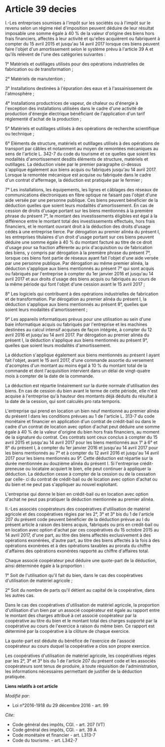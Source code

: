 # Article 39 decies

I.-Les entreprises soumises à l'impôt sur les sociétés ou à l'impôt sur le revenu selon un régime réel d'imposition peuvent
déduire de leur résultat imposable une somme égale à 40 % de la valeur d'origine des biens hors frais financiers, affectés à
leur activité et qu'elles acquièrent ou fabriquent à compter du 15 avril 2015 et jusqu'au 14 avril 2017 lorsque ces biens
peuvent faire l'objet d'un amortissement selon le système prévu à l'article 39 A et qu'ils relèvent de l'une des catégories
suivantes : 

1° Matériels et outillages utilisés pour des opérations industrielles de fabrication ou de transformation ; 

2° Matériels de manutention ; 

3° Installations destinées à l'épuration des eaux et à l'assainissement de l'atmosphère ; 

4° Installations productrices de vapeur, de chaleur ou d'énergie à l'exception des installations utilisées dans le cadre
d'une activité de production d'énergie électrique bénéficiant de l'application d'un tarif réglementé d'achat de la
production ; 

5° Matériels et outillages utilisés à des opérations de recherche scientifique ou technique ; 

6° Eléments de structure, matériels et outillages utilisés à des opérations de transport par câbles et notamment au moyen de
remontées mécaniques au sens de l'article L. 342-7 du code du tourisme et ce quelles que soient les modalités d'amortissement
desdits éléments de structure, matériels et outillages. La déduction visée par le premier paragraphe ci-dessus s'applique
également aux biens acquis ou fabriqués jusqu'au 14 avril 2017. Lorsque la remontée mécanique est acquise ou fabriquée dans
le cadre d'un contrat d'affermage, la déduction est pratiquée par le fermier ; 

7° Les installations, les équipements, les lignes et câblages des réseaux de communications électroniques en fibre optique ne
faisant pas l'objet d'une aide versée par une personne publique. Ces biens peuvent bénéficier de la déduction quelles que
soient leurs modalités d'amortissement. En cas de cession de droits d'usage portant sur les biens mentionnés à la première
phrase du présent 7°, le montant des investissements éligibles est égal à la différence entre le montant total des
investissements effectués, hors frais financiers, et le montant ouvrant droit à la déduction des droits d'usage cédés à une
entreprise tierce. Par dérogation au premier alinéa du présent I, les entreprises titulaires d'un droit d'usage portant sur
ces biens peuvent déduire une somme égale à 40 % du montant facturé au titre de ce droit d'usage pour sa fraction afférente
au prix d'acquisition ou de fabrication des biens, y compris par dérogation à la première phrase du présent 7°, lorsque ces
biens font partie de réseaux ayant fait l'objet d'une aide versée par une personne publique. Par dérogation au même premier
alinéa, la déduction s'applique aux biens mentionnés au présent 7° qui sont acquis ou fabriqués par l'entreprise à compter du
1er janvier 2016 et jusqu'au 14 avril 2017 et aux droits d'usage des biens acquis ou fabriqués au cours de la même période
qui font l'objet d'une cession avant le 15 avril 2017 ; 

8° Les logiciels qui contribuent à des opérations industrielles de fabrication et de transformation. Par dérogation au
premier alinéa du présent I, la déduction s'applique aux biens mentionnés au présent 8°, quelles que soient leurs modalités
d'amortissement ; 

9° Les appareils informatiques prévus pour une utilisation au sein d'une baie informatique acquis ou fabriqués par
l'entreprise et les machines destinées au calcul intensif acquises de façon intégrée, à compter du 12 avril 2016 et jusqu'au
14 avril 2017. Par dérogation au premier alinéa du présent I, la déduction s'applique aux biens mentionnés au présent 9°,
quelles que soient leurs modalités d'amortissement. 

La déduction s'applique également aux biens mentionnés au présent I ayant fait l'objet, avant le 15 avril 2017, d'une
commande assortie du versement d'acomptes d'un montant au moins égal à 10 % du montant total de la commande et dont
l'acquisition intervient dans un délai de vingt-quatre mois à compter de la date de la commande. 

La déduction est répartie linéairement sur la durée normale d'utilisation des biens. En cas de cession du bien avant le terme
de cette période, elle n'est acquise à l'entreprise qu'à hauteur des montants déjà déduits du résultat à la date de la
cession, qui sont calculés pro rata temporis. 

L'entreprise qui prend en location un bien neuf mentionné au premier alinéa du présent I dans les conditions prévues au 1 de
l'article L. 313-7 du code monétaire et financier en application d'un contrat de crédit-bail ou dans le cadre d'un contrat de
location avec option d'achat peut déduire une somme égale à 40 % de la valeur d'origine du bien hors frais financiers, au
moment de la signature du contrat. Ces contrats sont ceux conclus à compter du 15 avril 2015 et jusqu'au 14 avril 2017 pour
les biens mentionnés aux 1° à 6° et 8° du présent I, à compter du 1er janvier 2016 et jusqu'au 14 avril 2017 pour les biens
mentionnés au 7° et à compter du 12 avril 2016 et jusqu'au 14 avril 2017 pour les biens mentionnés au 9°. Cette déduction est
répartie sur la durée mentionnée au douzième alinéa du présent I. Si l'entreprise crédit-preneuse ou locataire acquiert le
bien, elle peut continuer à appliquer la déduction. La déduction cesse à compter de la cession ou de la cessation par celle-
ci du contrat de crédit-bail ou de location avec option d'achat ou du bien et ne peut pas s'appliquer au nouvel exploitant. 

L'entreprise qui donne le bien en crédit-bail ou en location avec option d'achat ne peut pas pratiquer la déduction
mentionnée au premier alinéa. 

II.-Les associés coopérateurs des coopératives d'utilisation de matériel agricole et des coopératives régies par les 2°, 3°
et 3° bis du 1 de l'article 207 du présent code peuvent bénéficier de la déduction prévue au I du présent article à raison
des biens acquis, fabriqués ou pris en crédit-bail ou en location avec option d'achat par ces coopératives du 15 octobre 2015
au 14 avril 2017, d'une part, au titre des biens affectés exclusivement à des opérations exonérées, d'autre part, au titre
des biens affectés à la fois à des opérations exonérées et à des opérations taxables au prorata du chiffre d'affaires des
opérations exonérées rapporté au chiffre d'affaires total. 

Chaque associé coopérateur peut déduire une quote-part de la déduction, ainsi déterminée égale à la proportion : 

1° Soit de l'utilisation qu'il fait du bien, dans le cas des coopératives d'utilisation de matériel agricole ; 

2° Soit du nombre de parts qu'il détient au capital de la coopérative, dans les autres cas. 

Dans le cas des coopératives d'utilisation de matériel agricole, la proportion d'utilisation d'un bien par un associé
coopérateur est égale au rapport entre le montant des charges attribué à cet associé coopérateur par la coopérative au titre
du bien et le montant total des charges supporté par la coopérative au cours de l'exercice à raison du même bien. Ce rapport
est déterminé par la coopérative à la clôture de chaque exercice. 

La quote-part est déduite du bénéfice de l'exercice de l'associé coopérateur au cours duquel la coopérative a clos son propre
exercice. 

Les coopératives d'utilisation de matériel agricole, les coopératives régies par les 2°, 3° et 3° bis du 1 de l'article 207
du présent code et les associés coopérateurs sont tenus de produire, à toute réquisition de l'administration, les
informations nécessaires permettant de justifier de la déduction pratiquée.

**Liens relatifs à cet article**

_Modifié par_:

  - Loi n°2016-1918 du 29 décembre 2016 - art. 99

_Cite_:

  - Code général des impôts, CGI. - art. 207 (VT)
  - Code général des impôts, CGI. - art. 39 A
  - Code monétaire et financier - art. L313-7
  - Code du tourisme. - art. L342-7
